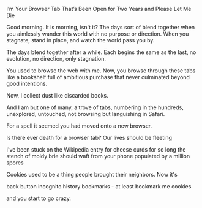 I’m Your Browser Tab That’s Been Open for Two Years and Please Let Me Die

Good morning. It is morning, isn't it? The days sort of blend together when you aimlessly wander this world with no purpose or direction. When you stagnate, stand in place, and watch the world pass you by. 

The days blend together after a while. Each begins the same as the last, no evolution, no direction, only stagnation.

You used to browse the web with me. Now, you browse through these tabs like a bookshelf full of ambitious purchase that never culminated beyond good intentions.

Now, I collect dust like discarded books.

And I am but one of many, a trove of tabs, numbering in the hundreds, unexplored, untouched, not browsing but languishing in Safari.

For a spell it seemed you had moved onto a new browser. 

Is there ever death for a browser tab? Our lives should be fleeting

I've been stuck on the Wikipedia entry for cheese curds for so long the stench of moldy brie should waft from your phone populated by a million spores

Cookies used to be a thing people brought their neighbors. Now it's 

back button
incognito
history
bookmarks - at least bookmark me
cookies

and you start to go crazy.